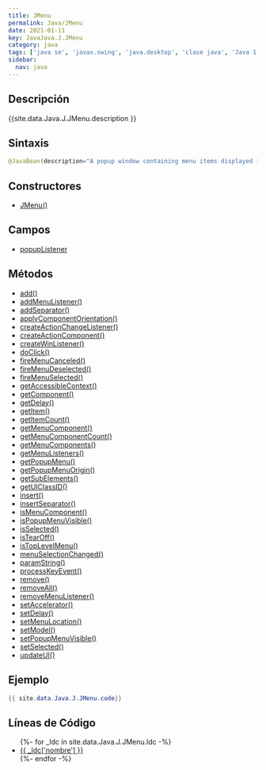 ```yaml
---
title: JMenu
permalink: Java/JMenu
date: 2021-01-11
key: JavaJava.J.JMenu
category: java
tags: ['java se', 'javax.swing', 'java.desktop', 'clase java', 'Java 1.2']
sidebar: 
  nav: java
---
```


## Descripción
{{site.data.Java.J.JMenu.description }}

## Sintaxis
~~~java
@JavaBean(description="A popup window containing menu items displayed in a menu bar.") public class JMenu extends JMenuItem implements Accessible, MenuElement
~~~

## Constructores
* [JMenu()](/Java/JMenu/JMenu/)

## Campos
* [popupListener](/Java/JMenu/popupListener)

## Métodos
* [add()](/Java/JMenu/add)
* [addMenuListener()](/Java/JMenu/addMenuListener)
* [addSeparator()](/Java/JMenu/addSeparator)
* [applyComponentOrientation()](/Java/JMenu/applyComponentOrientation)
* [createActionChangeListener()](/Java/JMenu/createActionChangeListener)
* [createActionComponent()](/Java/JMenu/createActionComponent)
* [createWinListener()](/Java/JMenu/createWinListener)
* [doClick()](/Java/JMenu/doClick)
* [fireMenuCanceled()](/Java/JMenu/fireMenuCanceled)
* [fireMenuDeselected()](/Java/JMenu/fireMenuDeselected)
* [fireMenuSelected()](/Java/JMenu/fireMenuSelected)
* [getAccessibleContext()](/Java/JMenu/getAccessibleContext)
* [getComponent()](/Java/JMenu/getComponent)
* [getDelay()](/Java/JMenu/getDelay)
* [getItem()](/Java/JMenu/getItem)
* [getItemCount()](/Java/JMenu/getItemCount)
* [getMenuComponent()](/Java/JMenu/getMenuComponent)
* [getMenuComponentCount()](/Java/JMenu/getMenuComponentCount)
* [getMenuComponents()](/Java/JMenu/getMenuComponents)
* [getMenuListeners()](/Java/JMenu/getMenuListeners)
* [getPopupMenu()](/Java/JMenu/getPopupMenu)
* [getPopupMenuOrigin()](/Java/JMenu/getPopupMenuOrigin)
* [getSubElements()](/Java/JMenu/getSubElements)
* [getUIClassID()](/Java/JMenu/getUIClassID)
* [insert()](/Java/JMenu/insert)
* [insertSeparator()](/Java/JMenu/insertSeparator)
* [isMenuComponent()](/Java/JMenu/isMenuComponent)
* [isPopupMenuVisible()](/Java/JMenu/isPopupMenuVisible)
* [isSelected()](/Java/JMenu/isSelected)
* [isTearOff()](/Java/JMenu/isTearOff)
* [isTopLevelMenu()](/Java/JMenu/isTopLevelMenu)
* [menuSelectionChanged()](/Java/JMenu/menuSelectionChanged)
* [paramString()](/Java/JMenu/paramString)
* [processKeyEvent()](/Java/JMenu/processKeyEvent)
* [remove()](/Java/JMenu/remove)
* [removeAll()](/Java/JMenu/removeAll)
* [removeMenuListener()](/Java/JMenu/removeMenuListener)
* [setAccelerator()](/Java/JMenu/setAccelerator)
* [setDelay()](/Java/JMenu/setDelay)
* [setMenuLocation()](/Java/JMenu/setMenuLocation)
* [setModel()](/Java/JMenu/setModel)
* [setPopupMenuVisible()](/Java/JMenu/setPopupMenuVisible)
* [setSelected()](/Java/JMenu/setSelected)
* [updateUI()](/Java/JMenu/updateUI)

## Ejemplo
~~~java
{{ site.data.Java.J.JMenu.code}}
~~~

## Líneas de Código
<ul>
{%- for _ldc in site.data.Java.J.JMenu.ldc -%}
   <li>
       <a href="{{_ldc['url'] }}">{{ _ldc['nombre'] }}</a>
   </li>
{%- endfor -%}
</ul>
